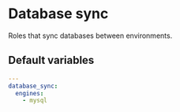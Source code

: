 # Database sync
Roles that sync databases between environments.
<!--ROLEVARS-->
## Default variables
```yaml
---
database_sync:
  engines:
    - mysql

```

<!--ENDROLEVARS-->

<!--TOC-->
<!--ENDTOC-->

